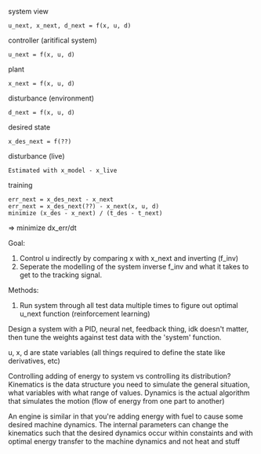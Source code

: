 system view

	u_next, x_next, d_next = f(x, u, d)

controller (aritifical system)

	u_next = f(x, u, d)

plant

	x_next = f(x, u, d)

disturbance (environment)

	d_next = f(x, u, d)

desired state

    x_des_next = f(??)

disturbance (live)

    Estimated with x_model - x_live

training
	
	err_next = x_des_next - x_next
	err_next = x_des_next(??) - x_next(x, u, d)
	minimize (x_des - x_next) / (t_des - t_next)
 => minimize dx_err/dt

Goal:
1. Control u indirectly by comparing x with x_next and inverting (f_inv)
2. Seperate the modelling of the system inverse f_inv and what it takes to get
   to the tracking signal.

Methods:
1. Run system through all test data multiple times to figure out optimal u_next function (reinforcement learning)

Design a system with a PID, neural net, feedback thing, idk doesn't matter, then tune the weights against test data with the 'system' function.

u, x, d are state variables (all things required to define the state like derivatives, etc)

Controlling adding of energy to system vs controlling its distribution? Kinematics is the data structure you need to simulate the general situation, what variables with what range of values. Dynamics is the actual algorithm that simulates the motion (flow of energy from one part to another)

An engine is similar in that you're adding energy with fuel to cause some desired machine dynamics. The internal parameters can change the kinematics such that the desired dynamics occur within constaints and with optimal energy transfer to the machine dynamics and not heat and stuff